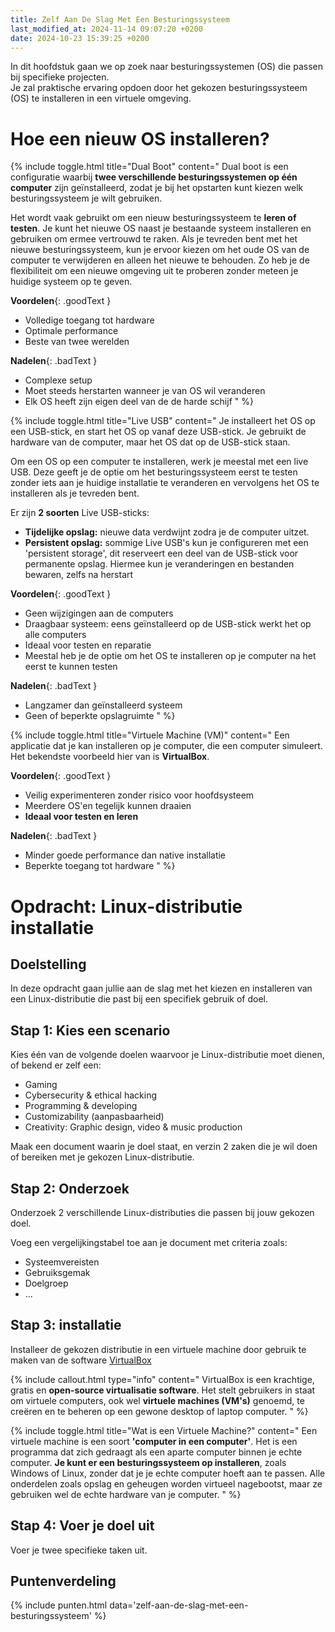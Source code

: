 ```yaml
---
title: Zelf Aan De Slag Met Een Besturingssysteem
last_modified_at: 2024-11-14 09:07:20 +0200
date: 2024-10-23 15:39:25 +0200
---
```


In dit hoofdstuk gaan we op zoek naar besturingssystemen (OS) die passen bij specifieke projecten.  
Je zal praktische ervaring opdoen door het gekozen besturingssysteem (OS) te installeren in een virtuele omgeving.

# Hoe een nieuw OS installeren?

{% include toggle.html title="Dual Boot" content="
Dual boot is een configuratie waarbij **twee verschillende besturingssystemen op één computer** zijn geïnstalleerd, zodat je bij het opstarten kunt kiezen welk besturingssysteem je wilt gebruiken.

Het wordt vaak gebruikt om een nieuw besturingssysteem te **leren of testen**. Je kunt het nieuwe OS naast je bestaande systeem installeren en gebruiken om ermee vertrouwd te raken. Als je tevreden bent met het nieuwe besturingssysteem, kun je ervoor kiezen om het oude OS van de computer te verwijderen en alleen het nieuwe te behouden. Zo heb je de flexibiliteit om een nieuwe omgeving uit te proberen zonder meteen je huidige systeem op te geven.

**Voordelen**{: .goodText }
- Volledige toegang tot hardware
- Optimale performance
- Beste van twee werelden

**Nadelen**{: .badText }
- Complexe setup
- Moet steeds herstarten wanneer je van OS wil veranderen
- Elk OS heeft zijn eigen deel van de de harde schijf
" %}

{% include toggle.html title="Live USB" content="
Je installeert het OS op een USB-stick, en start het OS op vanaf deze USB-stick. Je gebruikt de hardware van de computer, maar het OS dat op de USB-stick staan.

Om een OS op een computer te installeren, werk je meestal met een live USB. Deze geeft je de optie om het besturingssysteem eerst te testen zonder iets aan je huidige installatie te veranderen en vervolgens het OS te installeren als je tevreden bent.

Er zijn **2 soorten** Live USB-sticks:
- **Tijdelijke opslag:** nieuwe data verdwijnt zodra je de computer uitzet.
- **Persistent opslag:** sommige Live USB's kun je configureren met een 'persistent storage', dit reserveert een deel van de USB-stick voor permanente opslag. Hiermee kun je veranderingen en bestanden bewaren, zelfs na herstart

**Voordelen**{: .goodText }
- Geen wijzigingen aan de computers
- Draagbaar systeem: eens geïnstalleerd op de USB-stick werkt het op alle computers
- Ideaal voor testen en reparatie
- Meestal heb je de optie om het OS te installeren op je computer na het eerst te kunnen testen

**Nadelen**{: .badText }
- Langzamer dan geïnstalleerd systeem
- Geen of beperkte opslagruimte
" %}

{% include toggle.html title="Virtuele Machine (VM)" content="
Een applicatie dat je kan installeren op je computer, die een computer simuleert.  
Het bekendste voorbeeld hier van is **VirtualBox**.

**Voordelen**{: .goodText }
- Veilig experimenteren zonder risico voor hoofdsysteem
- Meerdere OS'en tegelijk kunnen draaien
- **Ideaal voor testen en leren**

**Nadelen**{: .badText }
- Minder goede performance dan native installatie
- Beperkte toegang tot hardware
" %}

# Opdracht: Linux-distributie installatie

## Doelstelling

In deze opdracht gaan jullie aan de slag met het kiezen en installeren van een Linux-distributie die past bij een specifiek gebruik of doel.

## Stap 1: Kies een scenario

Kies één van de volgende doelen waarvoor je Linux-distributie moet dienen, of bekend er zelf een:
- Gaming
- Cybersecurity & ethical hacking
- Programming & developing
- Customizability (aanpasbaarheid)
- Creativity: Graphic design, video & music production

Maak een document waarin je doel staat, en verzin 2 zaken die je wil doen of bereiken met je gekozen Linux-distributie.

## Stap 2: Onderzoek

Onderzoek 2 verschillende Linux-distributies die passen bij jouw gekozen doel.

Voeg een vergelijkingstabel toe aan je document met criteria zoals:
- Systeemvereisten
- Gebruiksgemak
- Doelgroep
- ...

## Stap 3: installatie

Installeer de gekozen distributie in een virtuele machine door gebruik te maken van de software [VirtualBox](https://www.virtualbox.org)

{% include callout.html type="info" content="
VirtualBox is een krachtige, gratis en **open-source virtualisatie software**. Het stelt gebruikers in staat om virtuele computers, ook wel **virtuele machines (VM's)** genoemd, te creëren en te beheren op een gewone desktop of laptop computer.
" %}

{% include toggle.html title="Wat is een Virtuele Machine?" content="
Een virtuele machine is een soort **'computer in een computer'**. Het is een programma dat zich gedraagt als een aparte computer binnen je echte computer. **Je kunt er een besturingssysteem op installeren**, zoals Windows of Linux, zonder dat je je echte computer hoeft aan te passen. Alle onderdelen zoals opslag en geheugen worden virtueel nagebootst, maar ze gebruiken wel de echte hardware van je computer.
" %}

## Stap 4: Voer je doel uit

Voer je twee specifieke taken uit.

## Puntenverdeling

{% include punten.html data='zelf-aan-de-slag-met-een-besturingssysteem' %}
